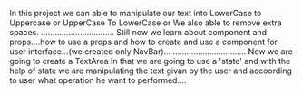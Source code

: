 In this project we can able to manipulate our text into LowerCase to Uppercase or UpperCase To LowerCase or We also able to remove extra spaces.
................................
Still now we learn about component and props....how to use a props and how to create and use a component for user interface...(we created only NavBar)...
................................
Now we are going to create a TextArea In that we are going to use a 'state'
and with the help of state we are manipulating the text givan by the user and accoording to user what operation he want to performed....
